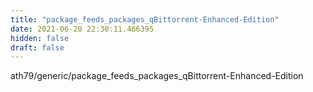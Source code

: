 ```yaml
---
title: "package_feeds_packages_qBittorrent-Enhanced-Edition"
date: 2021-06-20 22:30:11.466395
hidden: false
draft: false
---
```


ath79/generic/package_feeds_packages_qBittorrent-Enhanced-Edition

